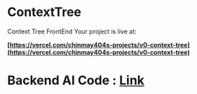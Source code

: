 # ContextTree
Context Tree FrontEnd 
Your project is live at:

**[https://vercel.com/chinmay404s-projects/v0-context-tree](https://vercel.com/chinmay404s-projects/v0-context-tree)**


# Backend AI Code  : **[Link](https://github.com/chinmay404/ContextTree)**
